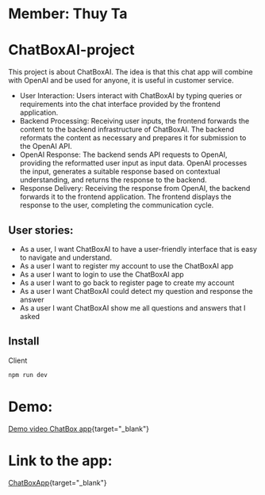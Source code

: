 # Member: Thuy Ta 

# ChatBoxAI-project

This project is about ChatBoxAI. The idea is that this chat app will combine with OpenAI and be used for anyone, it is useful in customer service.

- User Interaction: Users interact with ChatBoxAI by typing queries or requirements into the chat interface provided by the frontend application.
- Backend Processing: Receiving user inputs, the frontend forwards the content to the backend infrastructure of ChatBoxAI. The backend reformats the content as necessary and prepares it for submission to the OpenAI API.
- OpenAI Response: The backend sends API requests to OpenAI, providing the reformatted user input as input data. OpenAI processes the input, generates a suitable response based on contextual understanding, and returns the response to the backend.
- Response Delivery: Receiving the response from OpenAI, the backend forwards it to the frontend application. The frontend displays the response to the user, completing the communication cycle.

## User stories:

- As a user, I want ChatBoxAI to have a user-friendly interface that is easy to navigate and understand.
- As a user I want to register my account  to use the ChatBoxAI app
- As a user I want to login to use the ChatBoxAI app
- As a user I want to go back to register page to create my account
- As a user I want ChatBoxAI could detect my question and response the answer
- As a user I want ChatBoxAI show me all questions and answers that I asked 


## Install

Client

```bash
npm run dev
```

# Demo:
[Demo video ChatBox app](https://www.loom.com/share/5aebcea42add4767939ae6576d2a3f48){target="_blank"}

# Link to the app:
[ChatBoxApp](https://chatboxproject-beta.vercel.app/){target="_blank"}


